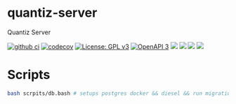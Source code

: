 # quantiz-server
Quantiz Server

[![github ci](https://github.com/quantizians/quantiz-api/workflows/github%20ci/badge.svg)](https://github.com/quantizians/quantiz-api/actions?query=workflow%3A%22github+ci%22)
[![codecov](https://codecov.io/gh/quantizians/quantiz-api/branch/develop/graph/badge.svg)](https://codecov.io/gh/quantizians/quantiz-api)
[![License: GPL v3](https://img.shields.io/badge/License-GPLv3-blue.svg)](https://www.gnu.org/licenses/gpl-3.0)
[![OpenAPI 3](https://img.shields.io/badge/OpenAPI-v3-orange)](https://swagger.io/specification/)
[![](https://img.shields.io/github/issues/quantizians/quantiz-api)](https://github.com/Quantizians/quantiz-api/issues)
[![](https://img.shields.io/github/issues-pr/quantizians/quantiz-api)](https://github.com/Quantizians/quantiz-api/pullshttps://github.com/Quantizians/quantiz-api/issues)
[![](https://img.shields.io/github/commit-activity/m/quantizians/quantiz-api)](https://github.com/quantizians/quantiz-api/graphs/commit-activity)
![](https://img.shields.io/github/repo-size/quantizians/quantiz-api)



# Scripts

```bash 
bash scrpits/db.bash # setups postgres docker && diesel && run migrations (dev)
```